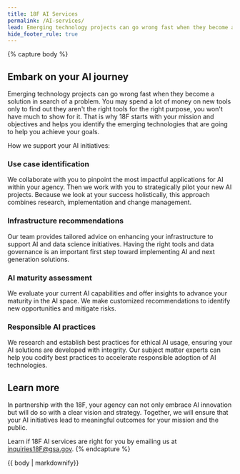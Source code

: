 ```yaml
---
title: 18F AI Services
permalink: /AI-services/
lead: Emerging technology projects can go wrong fast when they become a solution in search of a problem. You may spend a lot of money on new tools only to find out they aren't the right tools for the right purpose, you won't have much to show for it. That is why 18F starts with your mission and objectives and helps you identify the emerging technologies that are going to help you achieve your goals.
hide_footer_rule: true
---
```

{% capture body %}
## Embark on your AI journey
Emerging technology projects can go wrong fast when they become a solution in search of a problem. You may spend a lot of money on new tools only to find out they aren't the right tools for the right purpose, you won't have much to show for it. That is why 18F starts with your mission and objectives and helps you identify the emerging technologies that are going to help you achieve your goals.

How we support your AI initiatives:
### Use case identification
We collaborate with you to pinpoint the most impactful applications for AI within your agency. Then we work with you to strategically pilot your new AI projects. Because we look at your success holistically, this approach combines research, implementation and change management.
### Infrastructure recommendations
Our team provides tailored advice on enhancing your infrastructure to support AI and data science initiatives. Having the right tools and data governance is an important first step toward implementing AI and next generation solutions.
### AI maturity assessment
We evaluate your current AI capabilities and offer insights to advance your maturity in the AI space. We make customized recommendations to identify new opportunities and mitigate risks.
### Responsible AI practices
We research and establish best practices for ethical AI usage, ensuring your AI solutions are developed with integrity. Our subject matter experts can help you codify best practices to accelerate responsible adoption of AI technologies.

## Learn more
In partnership with the 18F, your agency can not only embrace AI innovation but will do so with a clear vision and strategy. Together, we will ensure that your AI initiatives lead to meaningful outcomes for your mission and the public.

Learn if 18F AI services are right for you by emailing us at [inquiries18F@gsa.gov](inquiries18F@gsa.gov).
{% endcapture %}

<section class="usa-section bg-base-lightest section-padding-6">
<div class="grid-container">
  <div class="grid-row">
    <div class="grid-col">
      <div class="tablet-lg:grid-col-7">
        {{ body | markdownify}}
      </div>
    </div>
  </div>
</div>
</section>